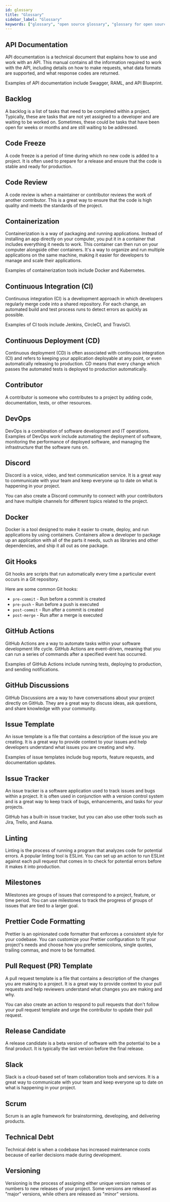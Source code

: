 ```yaml
---
id: glossary
title: "Glossary"
sidebar_label: "Glossary"
keywords: ["glossary", "open source glossary", "glossary for open source maintainers", "open source maintainers", "Open Source", "Open Source Community"]
---
```


## API Documentation

API documentation is a technical document that explains how to use and work with an API. This manual contains all the information required to work with the API, including details on how to make requests, what data formats are supported, and what response codes are returned.

Examples of API documentation include Swagger, RAML, and API Blueprint.

## Backlog

A backlog is a list of tasks that need to be completed within a project. Typically, these are tasks that are not yet assigned to a developer and are waiting to be worked on. Sometimes, these could be tasks that have been open for weeks or months and are still waiting to be addressed.

## Code Freeze

A code freeze is a period of time during which no new code is added to a project. It is often used to prepare for a release and ensure that the code is stable and ready for production.

## Code Review

A code review is when a maintainer or contributor reviews the work of another contributor. This is a great way to ensure that the code is high quality and meets the standards of the project.

## Containerization

Containerization is a way of packaging and running applications. Instead of installing an app directly on your computer, you put it in a container that includes everything it needs to work. This container can then run on your computer alongside other containers. It's a way to organize and run multiple applications on the same machine, making it easier for developers to manage and scale their applications.

Examples of containerization tools include Docker and Kubernetes.

## Continuous Integration (CI)

Continuous integration (CI) is a development approach in which developers regularly merge code into a shared repository. For each change, an automated build and test process runs to detect errors as quickly as possible.

Examples of CI tools include Jenkins, CircleCI, and TravisCI.

## Continuous Deployment (CD)

Continuous deployment (CD) is often associated with continuous integration (CI) and refers to keeping your application deployable at any point, or even automatically releasing to production. CD means that every change which passes the automated tests is deployed to production automatically.

## Contributor

A contributor is someone who contributes to a project by adding code, documentation, tests, or other resources.

## DevOps

DevOps is a combination of software development and IT operations. Examples of DevOps work include automating the deployment of software, monitoring the performance of deployed software, and managing the infrastructure that the software runs on.

## Discord

Discord is a voice, video, and text communication service. It is a great way to communicate with your team and keep everyone up to date on what is happening in your project.

You can also create a Discord community to connect with your contributors and have multiple channels for different topics related to the project.

## Docker

Docker is a tool designed to make it easier to create, deploy, and run applications by using containers. Containers allow a developer to package up an application with all of the parts it needs, such as libraries and other dependencies, and ship it all out as one package.

## Git Hooks

Git hooks are scripts that run automatically every time a particular event occurs in a Git repository.


Here are some common Git hooks:

- `pre-commit` - Run before a commit is created
- `pre-push` - Run before a push is executed
- `post-commit` - Run after a commit is created
- `post-merge` - Run after a merge is executed

## GitHub Actions

GitHub Actions are a way to automate tasks within your software development life cycle. GitHub Actions are event-driven, meaning that you can run a series of commands after a specified event has occurred.

Examples of GitHub Actions include running tests, deploying to production, and sending notifications.

## GitHub Discussions

GitHub Discussions are a way to have conversations about your project directly on GitHub. They are a great way to discuss ideas, ask questions, and share knowledge with your community.

## Issue Template

An issue template is a file that contains a description of the issue you are creating. It is a great way to provide context to your issues and help developers understand what issues you are creating and why.

Examples of issue templates include bug reports, feature requests, and documentation updates.

## Issue Tracker

An issue tracker is a software application used to track issues and bugs within a project. It is often used in conjunction with a version control system and is a great way to keep track of bugs, enhancements, and tasks for your projects.

GitHub has a built-in issue tracker, but you can also use other tools such as Jira, Trello, and Asana.

## Linting

Linting is the process of running a program that analyzes code for potential errors. A popular linting tool is ESLint. You can set up an action to run ESLint against each pull request that comes in to check for potential errors before it makes it into production.

## Milestones

Milestones are groups of issues that correspond to a project, feature, or time period. You can use milestones to track the progress of groups of issues that are tied to a larger goal.

## Prettier Code Formatting

Prettier is an opinionated code formatter that enforces a consistent style for your codebase. You can customize your Prettier configuration to fit your project's needs and choose how you prefer semicolons, single quotes, trailing commas, and more to be formatted.

## Pull Request (PR) Template

A pull request template is a file that contains a description of the changes you are making to a project. It is a great way to provide context to your pull requests and help reviewers understand what changes you are making and why.

You can also create an action to respond to pull requests that don't follow your pull request template and urge the contributor to update their pull request.

## Release Candidate

A release candidate is a beta version of software with the potential to be a final product. It is typically the last version before the final release.

## Slack

Slack is a cloud-based set of team collaboration tools and services. It is a great way to communicate with your team and keep everyone up to date on what is happening in your project.

## Scrum

Scrum is an agile framework for brainstorming, developing, and delivering products.

## Technical Debt

Technical debt is when a codebase has increased maintenance costs because of earlier decisions made during development.

## Versioning

Versioning is the process of assigning either unique version names or numbers to new releases of your project. Some versions are released as "major" versions, while others are released as "minor" versions.
